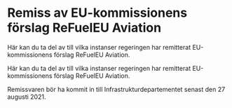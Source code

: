 # Remiss av EU-kommissionens förslag ReFuelEU Aviation

Här kan du ta del av till vilka instanser regeringen har remitterat EU-kommissionens förslag ReFuelEU Aviation.

Här kan du ta del av till vilka instanser regeringen har remitterat EU-kommissionens förslag ReFuelEU Aviation.

Remissvaren bör ha kommit in till Infrastrukturdepartementet senast den 27 augusti 2021.
